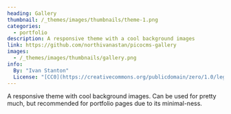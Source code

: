 ```yaml
---
heading: Gallery
thumbnail: /_themes/images/thumbnails/theme-1.png
categories:
  - portfolio
description: A responsive theme with a cool background images
link: https://github.com/northivanastan/picocms-gallery
images:
  - /_themes/images/thumbnails/gallery.png
info:
  By: "Ivan Stanton"
  License: "[CC0](https://creativecommons.org/publicdomain/zero/1.0/legalcode)"
---
```


A responsive theme with cool background images. Can be used for pretty much, but recommended for portfolio pages due to its minimal-ness.
